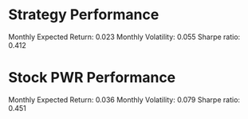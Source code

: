 # Strategy Performance
Monthly Expected Return: 0.023
Monthly Volatility: 0.055
Sharpe ratio: 0.412
# Stock PWR Performance
Monthly Expected Return: 0.036
Monthly Volatility: 0.079
Sharpe ratio: 0.451
